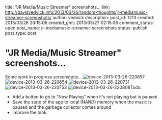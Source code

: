 title: "JR Media/Music Streamer" screenshots...
link: http://davidvedvick.info/2013/03/26/random-thoughts/jr-mediamusic-streamer-screenshots/
author: vedvick
description: 
post_id: 1213
created: 2013/03/26 20:15:06
created_gmt: 2013/03/27 02:15:06
comment_status: open
post_name: jr-mediamusic-streamer-screenshots
status: publish
post_type: post

# "JR Media/Music Streamer" screenshots...

Some work in progress screenshots....![device-2013-03-26-220857](/wp-content/uploads/2013/03/device-2013-03-26-220857-576x1024.png)   ![device-2013-03-26-220654](http://davidvedvick.info/wp-content/uploads/2013/03/device-2013-03-26-220654-576x1024.png) ![device-2013-03-26-220731](http://davidvedvick.info/wp-content/uploads/2013/03/device-2013-03-26-220731-576x1024.png) ![device-2013-03-26-220753](http://davidvedvick.info/wp-content/uploads/2013/03/device-2013-03-26-220753-576x1024.png) ![device-2013-03-26-220808](http://davidvedvick.info/wp-content/uploads/2013/03/device-2013-03-26-220808-576x1024.png)Todo: 

  * Add a button to go to "Now Playing" when it's not playing but is paused
  * Save the state of the app to local (NAND) memory when the music is paused and the garbage collector comes around
  * Improve the look.